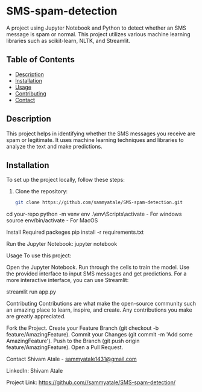 # SMS-spam-detection

A project using Jupyter Notebook and Python to detect whether an SMS message is spam or normal. This project utilizes various machine learning libraries such as scikit-learn, NLTK, and Streamlit.

## Table of Contents

- [Description](#description)
- [Installation](#installation)
- [Usage](#usage)
- [Contributing](#contributing)
- [Contact](#contact)

## Description

This project helps in identifying whether the SMS messages you receive are spam or legitimate. It uses machine learning techniques and libraries to analyze the text and make predictions.

## Installation

To set up the project locally, follow these steps:

1. Clone the repository:
   ```sh or your terminal
   git clone https://github.com/sammyatale/SMS-spam-detection.git

cd your-repo
python -m venv env
.\env\Scripts\activate - For windows
source env/bin/activate - For MacOS


Install Required packeges
pip install -r requirements.txt

Run the Jupyter Notebook:
jupyter notebook

Usage
To use this project:

Open the Jupyter Notebook.
Run through the cells to train the model.
Use the provided interface to input SMS messages and get predictions.
For a more interactive interface, you can use Streamlit:

streamlit run app.py


Contributing
Contributions are what make the open-source community such an amazing place to learn, inspire, and create. Any contributions you make are greatly appreciated.


Fork the Project.
Create your Feature Branch (git checkout -b feature/AmazingFeature).
Commit your Changes (git commit -m 'Add some AmazingFeature').
Push to the Branch (git push origin feature/AmazingFeature).
Open a Pull Request.

Contact
Shivam Atale - sammyatale1431@gmail.com

LinkedIn: Shivam Atale

Project Link: https://github.com//sammyatale/SMS-spam-detection/
